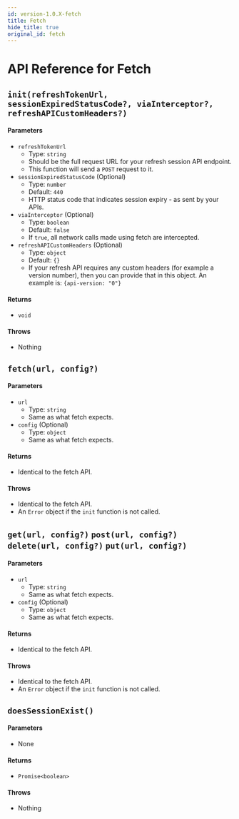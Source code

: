 ```yaml
---
id: version-1.0.X-fetch
title: Fetch
hide_title: true
original_id: fetch
---
```


# API Reference for Fetch

<div class="divider"></div>

## ```init(refreshTokenUrl, sessionExpiredStatusCode?, viaInterceptor?, refreshAPICustomHeaders?)```
#### Parameters
- ```refreshTokenUrl```
    - Type: ```string```
    - Should be the full request URL for your refresh session API endpoint.
    - This function will send a ```POST``` request to it.
- ```sessionExpiredStatusCode``` (Optional)
    - Type: ```number```
    - Default: ```440```
    - HTTP status code that indicates session expiry - as sent by your APIs.
- ```viaInterceptor``` (Optional)
    - Type: ```boolean```
    - Default: ```false```
    - If ```true```, all network calls made using fetch are intercepted.
- ```refreshAPICustomHeaders``` (Optional)
    - Type: ```object```
    - Default: ```{}```
    - If your refresh API requires any custom headers (for example a version number), then you can provide that in this object. An example is: ```{api-version: "0"}```

#### Returns
- ```void```

#### Throws
- Nothing

<div class="divider"></div>

## ```fetch(url, config?)```
#### Parameters
- ```url```
    - Type: ```string```
    - Same as what fetch expects.
- ```config``` (Optional)
    - Type: ```object```
    - Same as what fetch expects.

#### Returns
- Identical to the fetch API.

#### Throws
- Identical to the fetch API.
- An ```Error``` object if the ```init``` function is not called.

<div class="divider"></div>

## ```get(url, config?)``` ```post(url, config?)``` ```delete(url, config?)``` ```put(url, config?)``` 
#### Parameters
- ```url```
    - Type: ```string```
    - Same as what fetch expects.
- ```config``` (Optional)
    - Type: ```object```
    - Same as what fetch expects.

#### Returns
- Identical to the fetch API.

#### Throws
- Identical to the fetch API.
- An ```Error``` object if the ```init``` function is not called.

<div class="divider"></div>

## ```doesSessionExist()```
#### Parameters
- None

#### Returns
- ```Promise<boolean>```

#### Throws
- Nothing